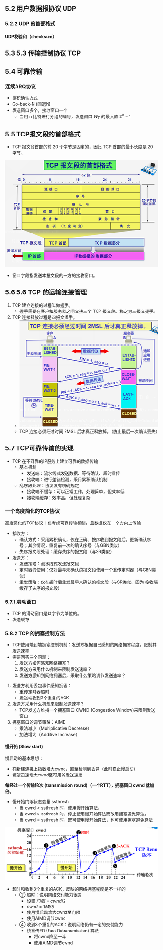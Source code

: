 ## 5.2 用户数据报协议 UDP
### 5.2.2 UDP 的首部格式

#### UDP校验和（checksum）

## 5.3 5.3 传输控制协议 TCP

## 5.4 可靠传输
### 连续ARQ协议
- 累积确认方式
- Go-back-N (回退N)
- 发送窗口多个，接收窗口一个
	- 当用 n 比特进行分组的编号，发送窗口 $W_T$ 的最大值 $2^n-1$ 

## 5.5 TCP报文段的首部格式
- TCP 报文段首部的前 20 个字节是固定的，因此 TCP 首部的最小长度是 20 字节。

![TCP 报文段的首部格式](img/第五章%20运输层/TCP%20报文段的首部格式.png)

- 窗口字段指发送本报文段的一方的接收窗口。

## 5.6 5.6 TCP 的运输连接管理
1. TCP 建立连接的过程叫做握手。
	- 握手需要在客户和服务器之间交换三个 TCP 报文段。称之为三报文握手。
2. TCP 连接释放过程是四报文挥手。
	- ![TCP的连接释放](img/第五章%20运输层/TCP的连接释放.png)
	- TCP 连接必须经过时间 2MSL 后才真正释放掉。（防止最后一次确认丢失）

## 5.7 TCP可靠传输的实现
- TCP 在不可靠的IP服务上建立可靠的数据传输
	- 基本机制
		- 发送端：流水线式发送数据、等待确认、超时重传
		- 接收端：进行差错检测，采用累积确认机制
	- 乱序段处理：协议没有明确规定
		- 接收端不缓存：可以正常工作，处理简单，但效率低
		- 接收端缓存：效率高，但处理复杂

### 一个高度简化的TCP协议
高度简化的TCP协议：仅考虑可靠传输机制，且数据仅在一个方向上传输
- 接收方： 
	- 确认方式：采用累积确认，仅在正确、按序收到报文段后，更新确认序号；其余情况，重复前一次的确认序号（与GBN类似） 
	- 失序报文段处理：缓存失序的报文段（与SR类似） 
- 发送方： 
	- 发送策略：流水线式发送报文段 
	- 定时器的使用：仅对最早未确认的报文段使用一个重传定时器（与GBN类似） 
	- 重发策略：仅在超时后重发最早未确认的报文段（与SR类似，因为 接收端缓存了失序的报文段）

### 5.7.1 滑动窗口
- TCP 的滑动窗口是以字节为单位的。
- 发送缓存
### 5.8.2 TCP 的拥塞控制方法
- TCP使用端到端拥塞控制机制：发送方根据自己感知的网络拥塞程度，限制其发送速率
- 需要回答三个问题：
	1. 发送方如何感知网络拥塞？ 
	2. 发送方采用什么机制来限制发送速率？
	3. 发送方感知到网络拥塞后，采取什么策略调节发送速率？

1. 发送方利用丢包事件感知拥塞：
	- 重传定时器超时
	- 发送端收到3个重复的ACK
2. 发送方采用什么机制来限制发送速率？
	- TCP发送方维持一个拥塞窗口 CWND (Congestion Window)来限制发送窗口
3. 拥塞窗口的调节策略：AIMD
	- 乘法减小（Multiplicative Decrease）
	- 加法增大（Additive Increase）

#### 慢开始 (Slow start)
慢启动的基本思想：
- 在新建连接上指数增大cwnd，直至检测到丢包（此时终止慢启动） 
- 希望迅速增大cwnd至可用的发送速度

**每经过一个传输轮次 (transmission round)（一个RTT），拥塞窗口 cwnd 就加倍。**

- 慢开始门限状态变量 ssthresh
	- 当 cwnd < ssthresh 时，使用慢开始算法。 
	- 当 cwnd > ssthresh 时，停止使用慢开始算法而改用拥塞避免算法。 
	- 当 cwnd = ssthresh 时，既可使用慢开始算法，也可使用拥塞避免算法

![](img/第五章%20运输层/拥塞窗口.png)

- 超时和收到3个重复的ACK，反映的网络拥塞程度是不一样的
	- ② 超时：说明网络交付能力很差
		- 设置 $门限=cwnd/2$
		- $cwnd=1MSS$
		- 使用慢启动增大cwnd至门限
		- 使用AIMD调节cwnd
	- ④ 收到3个重复的ACK：说明网络仍有一定的交付能力
		- 快重传FR (Fast Retransmission) 算法
			- 将cwnd降至一半
			- 使用AIMD调节cwnd

